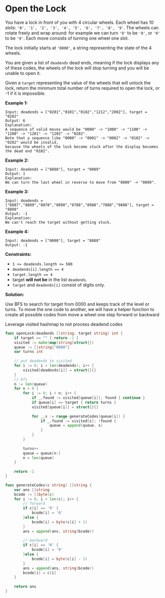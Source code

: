 # Open the Lock

You have a lock in front of you with 4 circular wheels. Each wheel has 10 slots:  `'0', '1', '2', '3', '4', '5', '6', '7', '8', '9'`. The wheels can rotate freely and wrap around: for example we can turn  `'9'`  to be  `'0'`, or  `'0'`  to be  `'9'`. Each move consists of turning one wheel one slot.

The lock initially starts at  `'0000'`, a string representing the state of the 4 wheels.

You are given a list of  `deadends`  dead ends, meaning if the lock displays any of these codes, the wheels of the lock will stop turning and you will be unable to open it.

Given a  `target`  representing the value of the wheels that will unlock the lock, return the minimum total number of turns required to open the lock, or -1 if it is impossible.

**Example 1:**

	Input: deadends = ["0201","0101","0102","1212","2002"], target = "0202"
	Output: 6
	Explanation:
	A sequence of valid moves would be "0000" -> "1000" -> "1100" -> "1200" -> "1201" -> "1202" -> "0202".
	Note that a sequence like "0000" -> "0001" -> "0002" -> "0102" -> "0202" would be invalid,
	because the wheels of the lock become stuck after the display becomes the dead end "0102".

**Example 2:**

	Input: deadends = ["8888"], target = "0009"
	Output: 1
	Explanation:
	We can turn the last wheel in reverse to move from "0000" -> "0009".

**Example 3:**

	Input: deadends = ["8887","8889","8878","8898","8788","8988","7888","9888"], target = "8888"
	Output: -1
	Explanation:
	We can't reach the target without getting stuck.

**Example 4:**

	Input: deadends = ["0000"], target = "8888"
	Output: -1

**Constraints:**

-   `1 <= deadends.length <= 500`
-   `deadends[i].length == 4`
-   `target.length == 4`
-   target  **will not be**  in the list  `deadends`.
-   `target`  and  `deadends[i]`  consist of digits only.

**Solution:**

Use BFS to search for target from 0000 and keeps track of the level or turns.
To move the one code to another, we will have a helper function to create all possible codes
from move a wheel one step forward or backward

Leverage visited hashmap to not process deadend codes

```go
func openLock(deadends []string, target string) int {
    if target == "" { return -1 }
    visited := make(map[string]struct{})
    queue := []string{"0000"}
    var turns int
    
    // put deadends to visited
    for i := 0; i < len(deadends); i++ {
        visited[deadends[i]] = struct{}{}
    }
    // bfs
    n := len(queue) 
    for n > 0 {
        for i := 0; i < n; i++ {
            if _,found := visited[queue[i]]; found { continue }
            if queue[i] == target { return turns }
            visited[queue[i]] = struct{}{}
            
            for _,s := range generateCodes(queue[i]) {
                if _,found := visited[s]; !found {
                    queue = append(queue, s)
                }
            }
        }
        
        turns++
        queue = queue[n:]
        n = len(queue)
    }
    
    return -1
}

func generateCodes(c string) []string {
    var ans []string
    bcode := []byte(c)
    for i := 0; i < len(c); i++ {
        // forward
        if c[i] == '9' {
            bcode[i] = '0'
        }else {
            bcode[i] = byte(c[i] + 1)
        }
        ans = append(ans, string(bcode))
        
        // backward
        if c[i] == '0' {
            bcode[i] = '9'
        }else {
            bcode[i] = byte(c[i] - 1)
        }
        ans = append(ans, string(bcode))
        bcode[i] = c[i]
    }
    
    return ans
}
```